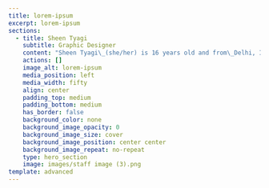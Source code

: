 ```yaml
---
title: lorem-ipsum
excerpt: lorem-ipsum
sections:
  - title: Sheen Tyagi
    subtitle: Graphic Designer
    content: "Sheen Tyagi\_(she/her) is 16 years old and from\_Delhi, India![](https://a.slack-edge.com/production-standard-emoji-assets/13.0/apple-medium/1f1ee-1f1f3@2x.png).\_ She is very passionate about\_Women Rights\_in respect to work opportunities and self-dependence. She is also passionate about climate change and wishes to change the world. She sees herself working among people as a social worker,either as an entrepreneur serving people with better choices or advocating my beliefs by joining global communities such as the UN. She loves taking part in MUNs and Debates. She’s the President of GirlUp Nation club of the GirlUp Campaign by the United Nations Foundation, having members from India, Brazil, USA and Egypt. Their motto is to make everyone aware of the issues faced by women in the modern society and fight for their rights in all spheres of life. She is a graphic designer at We Need To Talk. Her social profiles are\_@sheentyagi\_on Instagram and @sheencarlisle5 on Twitter.\n"
    actions: []
    image_alt: lorem-ipsum
    media_position: left
    media_width: fifty
    align: center
    padding_top: medium
    padding_bottom: medium
    has_border: false
    background_color: none
    background_image_opacity: 0
    background_image_size: cover
    background_image_position: center center
    background_image_repeat: no-repeat
    type: hero_section
    image: images/staff image (3).png
template: advanced
---
```

